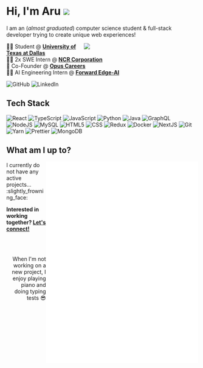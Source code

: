 # Hi, I'm Aru <img src="https://media.giphy.com/media/KfSOWTWvN03AktOl5Q/giphy.gif" width="50"></h1>

I am an (*almost graduated*) computer science student & full-stack developer trying to create unique web experiences!

<img align='right' src="https://media.giphy.com/media/UvPvsX9oMlMWs/giphy.gif" width="300" />

:man_student: Student @ [**University of Texas at Dallas**][utd]  
:man_technologist: 2x SWE Intern @ [**NCR Corporation**][ncr]  
:rocket: Co-Founder @ [**Opus Careers**][opus]  
:man_technologist: AI Engineering Intern @ [**Forward Edge-AI**][fea]  

[three]: https://threejs-journey.com/
[utd]: http://www.utdallas.edu/
[ncr]: https://www.ncr.com/
[opus]: https://www.magnumop.us/
[fea]: https://www.forwardedge.ai

![GitHub](https://img.shields.io/badge/GitHub-%2312100E.svg?&style=for-the-badge&logo=Github&logoColor=white)
![LinkedIn](https://img.shields.io/badge/linkedin-%230077B5.svg?&style=for-the-badge&logo=linkedin&logoColor=white)

## Tech Stack

![React](https://img.shields.io/badge/React-61DAFB?logo=react&logoColor=black&style=for-the-badge)
![TypeScript](https://img.shields.io/badge/TypeScript-3178C6?logo=typescript&logoColor=white&style=for-the-badge)
![JavaScript](https://img.shields.io/badge/JavaScript-F7DF1E?logo=javascript&logoColor=black&style=for-the-badge)
![Python](https://img.shields.io/badge/Python-3776AB?logo=python&logoColor=white&style=for-the-badge)
![Java](https://img.shields.io/badge/Java-F8981D?logo=java&logoColor=white&style=for-the-badge)
![GraphQL](https://img.shields.io/badge/-GraphQL-E10098?style=for-the-badge&logo=graphql&logoColor=white)
![NodeJS](https://img.shields.io/badge/-Nodejs-43853d?style=for-the-badge&logo=Node.js&logoColor=white)
![MySQL](https://img.shields.io/badge/-MySQL-3178CF?style=for-the-badge&logo=MySQL&logoColor=white)
![HTML5](https://img.shields.io/badge/-HTML5-E34F26?style=for-the-badge&logo=html5&logoColor=white)
![CSS](https://img.shields.io/badge/-CSS-2196f3?style=for-the-badge&logo=CSS3&logoColor=white)
![Redux](https://img.shields.io/badge/-Redux-764ABC?style=for-the-badge&logo=redux&logoColor=white)
![Docker](https://img.shields.io/badge/-Docker-46a2f1?style=for-the-badge&logo=docker&logoColor=white)
![NextJS](https://img.shields.io/badge/-Next.js-2f2f2f?style=for-the-badge&logo=Next.js&logoColor=white)
![Git](https://img.shields.io/badge/-Git-F05032?style=for-the-badge&logo=git&logoColor=white)
![Yarn](https://img.shields.io/badge/-Yarn-CB3837?style=for-the-badge&logo=yarn&logoColor=white)
![Prettier](https://img.shields.io/badge/-Prettier-F7B93E?style=for-the-badge&logo=prettier&logoColor=black)
![MongoDB](https://img.shields.io/badge/-MongoDB-13aa52?style=for-the-badge&logo=mongodb&logoColor=white)

## What am I up to?
<img align="right" width="400" src="https://raw.githubusercontent.com/AruGyani/AruGyani/monkeytype-readme/monkeytype-readme-pb.svg" alt="My Monkeytype profile" />

<p align="left">
	I currently do not have any active projects... :slightly_frowning_face:
</p>

<p align="left">
	<b>Interested in working together?
		<a href="https://linkedin.com/in/arugyani/">Let's connect!</a>
  	</b>
</p>

<br/><br/>
<p align="right">
	When I'm not working on a new project, I enjoy playing piano and doing typing tests 😎 <br/>
</p>
